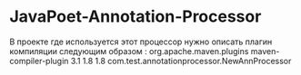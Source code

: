 # JavaPoet-Annotation-Processor
В проекте где используется этот процессор нужно описать плагин компиляции следующим образом :
<plugin>
				<groupId>org.apache.maven.plugins</groupId>
				<artifactId>maven-compiler-plugin</artifactId>
				<version>3.1</version>
				<configuration>
					<source>1.8</source>
					<target>1.8</target>
					<annotationProcessors>
						<proc>com.test.annotationprocessor.NewAnnProcessor</proc>
					</annotationProcessors>
				</configuration>
			</plugin>
